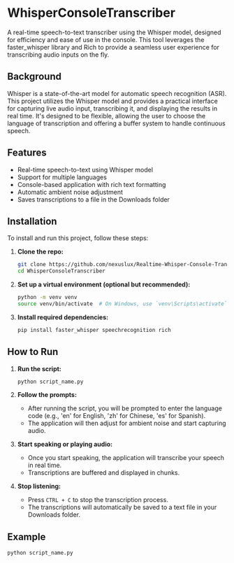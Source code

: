 # WhisperConsoleTranscriber

A real-time speech-to-text transcriber using the Whisper model, designed for efficiency and ease of use in the console. This tool leverages the faster_whisper library and Rich to provide a seamless user experience for transcribing audio inputs on the fly.

## Background

Whisper is a state-of-the-art model for automatic speech recognition (ASR). This project utilizes the Whisper model and provides a practical interface for capturing live audio input, transcribing it, and displaying the results in real time. It's designed to be flexible, allowing the user to choose the language of transcription and offering a buffer system to handle continuous speech.

## Features

-  Real-time speech-to-text using Whisper model
-  Support for multiple languages
-  Console-based application with rich text formatting
-  Automatic ambient noise adjustment
-  Saves transcriptions to a file in the Downloads folder

## Installation

To install and run this project, follow these steps:

1. **Clone the repo:**
    ```sh
    git clone https://github.com/nexuslux/Realtime-Whisper-Console-Transcriber
    cd WhisperConsoleTranscriber
    ```

2. **Set up a virtual environment (optional but recommended):**
    ```sh
    python -m venv venv
    source venv/bin/activate  # On Windows, use `venv\Scripts\activate`
    ```

3. **Install required dependencies:**
    ```sh
    pip install faster_whisper speechrecognition rich
    ```

## How to Run

1. **Run the script:**
    ```sh
    python script_name.py
    ```

2. **Follow the prompts:**
    - After running the script, you will be prompted to enter the language code (e.g., 'en' for English, 'zh' for Chinese, 'es' for Spanish).
    - The application will then adjust for ambient noise and start capturing audio.

3. **Start speaking or playing audio:**
    - Once you start speaking, the application will transcribe your speech in real time.
    - Transcriptions are buffered and displayed in chunks.

4. **Stop listening:**
    - Press `CTRL + C` to stop the transcription process.
    - The transcriptions will automatically be saved to a text file in your Downloads folder.

## Example

```sh
python script_name.py
